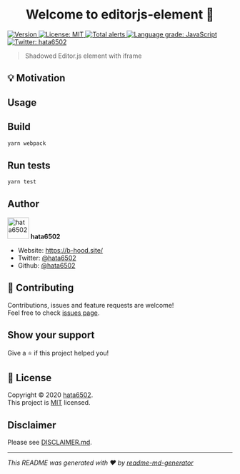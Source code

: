 <h1 align="center">Welcome to editorjs-element 👋</h1>
<p>
  <a href="https://www.npmjs.com/package/editorjs-element" target="_blank">
    <img alt="Version" src="https://img.shields.io/npm/v/editorjs-element.svg">
  </a>
  <a href="https://github.com/hata6502/editorjs-element/blob/master/LICENSE" target="_blank">
    <img alt="License: MIT" src="https://img.shields.io/badge/License-MIT-yellow.svg" />
  </a>
  <a href="https://lgtm.com/projects/g/hata6502/editorjs-element/alerts/">
    <img alt="Total alerts" src="https://img.shields.io/lgtm/alerts/g/hata6502/editorjs-element.svg?logo=lgtm&logoWidth=18"/>
  </a>
  <a href="https://lgtm.com/projects/g/hata6502/editorjs-element/context:javascript">
    <img alt="Language grade: JavaScript" src="https://img.shields.io/lgtm/grade/javascript/g/hata6502/editorjs-element.svg?logo=lgtm&logoWidth=18"/>
  </a>
  <a href="https://twitter.com/hata6502" target="_blank">
    <img alt="Twitter: hata6502" src="https://img.shields.io/twitter/follow/hata6502.svg?style=social" />
  </a>
</p>

> Shadowed Editor.js element with iframe

## 💡 Motivation

## Usage

## Build

```sh
yarn webpack
```

## Run tests

```sh
yarn test
```

## Author

<img alt="hata6502" src="https://avatars.githubusercontent.com/hata6502" width="48" /> **hata6502**

- Website: https://b-hood.site/
- Twitter: [@hata6502](https://twitter.com/hata6502)
- Github: [@hata6502](https://github.com/hata6502)

## 🤝 Contributing

Contributions, issues and feature requests are welcome!<br />Feel free to check [issues page](https://github.com/hata6502/editorjs-element/issues).

## Show your support

Give a ⭐️ if this project helped you!

## 📝 License

Copyright © 2020 [hata6502](https://github.com/hata6502).<br />
This project is [MIT](https://github.com/hata6502/editorjs-element/blob/master/LICENSE) licensed.

## Disclaimer

Please see [DISCLAIMER.md](https://github.com/hata6502/editorjs-element/blob/master/DISCLAIMER.md).

---

_This README was generated with ❤️ by [readme-md-generator](https://github.com/kefranabg/readme-md-generator)_
